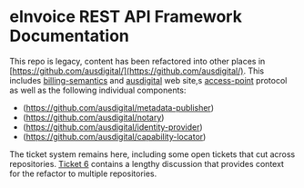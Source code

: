 # eInvoice REST API Framework Documentation

This repo is legacy, content has been refactored into other places in
[https://github.com/ausdigital/](https://github.com/ausdigital/).
This includes [billing-semantics](https://github.com/ausdigital/billing-semantics)
and [ausdigital](https://github.com/ausdigital/ausdigital.github.io) web site,s
[access-point](https://github.com/ausdigital/access-point) protocol as well as the following
individual components:

 * (https://github.com/ausdigital/metadata-publisher)
 * (https://github.com/ausdigital/notary)
 * (https://github.com/ausdigital/identity-provider)
 * (https://github.com/ausdigital/capability-locator)

The ticket system remains here, including some open tickets that cut across repositories. 
[Ticket 6](https://github.com/ausdigital/RESTful-framework/issues/6) contains a lengthy
discussion that provides context for the refactor to multiple repositories.
